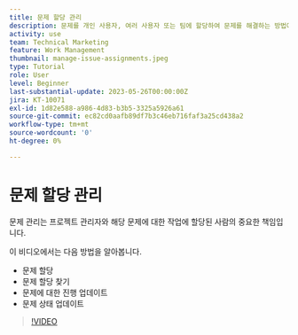 ```yaml
---
title: 문제 할당 관리
description: 문제를 개인 사용자, 여러 사용자 또는 팀에 할당하여 문제를 해결하는 방법에 대해 알아봅니다.
activity: use
team: Technical Marketing
feature: Work Management
thumbnail: manage-issue-assignments.jpeg
type: Tutorial
role: User
level: Beginner
last-substantial-update: 2023-05-26T00:00:00Z
jira: KT-10071
exl-id: 1d82e588-a986-4d83-b3b5-3325a5926a61
source-git-commit: ec82cd0aafb89df7b3c46eb716faf3a25cd438a2
workflow-type: tm+mt
source-wordcount: '0'
ht-degree: 0%

---
```


# 문제 할당 관리

문제 관리는 프로젝트 관리자와 해당 문제에 대한 작업에 할당된 사람의 중요한 책임입니다.

이 비디오에서는 다음 방법을 알아봅니다.

* 문제 할당
* 문제 할당 찾기
* 문제에 대한 진행 업데이트
* 문제 상태 업데이트

>[!VIDEO](https://video.tv.adobe.com/v/3419931/?quality=12&learn=on)
